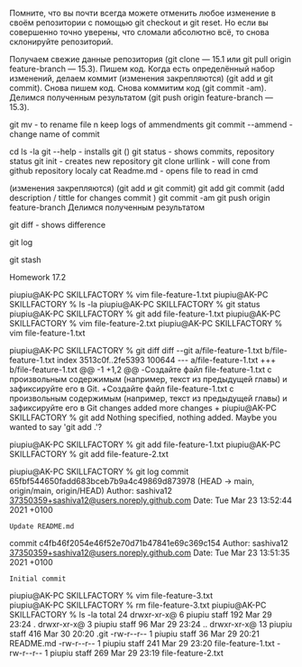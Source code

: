 Помните, что вы почти всегда можете отменить любое изменение в своём репозитории с помощью git checkout и git reset. Но если вы совершенно точно уверены, что сломали абсолютно всё, то снова склонируйте репозиторий.

Получаем свежие данные репозитория (git clone — 15.1 или git pull origin feature-branch — 15.3).
Пишем код.
Когда есть определённый набор изменений, делаем коммит (изменения закрепляются) (git add и git commit).
Снова пишем код.
Снова коммитим код (git commit -am).
Делимся полученным результатом (git push origin feature-branch — 15.3).

git mv - to rename file n keep logs of ammendments
git commit --ammend - change name of commit

cd
ls -la
git --help - installs git ()
git status - shows commits, repository status
git init - creates new repository 
git clone urllink - will cone from github repository localy
cat Readme.md - opens file to read in cmd

(изменения закрепляются) (git add и git commit)
git add
git commit (add description / tittle for changes commit )
git commit -am
git push origin feature-branch Делимся полученным результатом

git diff - shows difference

git log

git stash


Homework 17.2

piupiu@AK-PC SKILLFACTORY % vim file-feature-1.txt
piupiu@AK-PC SKILLFACTORY % ls -la
piupiu@AK-PC SKILLFACTORY % git status
piupiu@AK-PC SKILLFACTORY % git add file-feature-1.txt
piupiu@AK-PC SKILLFACTORY % vim file-feature-2.txt
piupiu@AK-PC SKILLFACTORY % vim file-feature-1.txt

piupiu@AK-PC SKILLFACTORY % git diff
diff --git a/file-feature-1.txt b/file-feature-1.txt
index 3513c0f..2fe5393 100644
--- a/file-feature-1.txt
+++ b/file-feature-1.txt
@@ -1 +1,2 @@
-Создайте файл file-feature-1.txt с произвольным содержимым (например, текст из предыдущей главы) и зафиксируйте его в Git.
+Создайте файл file-feature-1.txt с произвольным содержимым (например, текст из предыдущей главы) и зафиксируйте его в Git changes added                                                                        more changes
+
piupiu@AK-PC SKILLFACTORY % git add
Nothing specified, nothing added.
Maybe you wanted to say 'git add .'?

piupiu@AK-PC SKILLFACTORY % git add file-feature-1.txt
piupiu@AK-PC SKILLFACTORY % git add file-feature-2.txt

piupiu@AK-PC SKILLFACTORY % git log
commit 65fbf544650fadd683bceb7b9a4c49869d873978 (HEAD -> main, origin/main, origin/HEAD)
Author: sashiva12 <37350359+sashiva12@users.noreply.github.com>
Date:   Tue Mar 23 13:52:44 2021 +0100

    Update README.md

commit c4fb46f2054e46f52e70d71b47841e69c369c154
Author: sashiva12 <37350359+sashiva12@users.noreply.github.com>
Date:   Tue Mar 23 13:51:35 2021 +0100

    Initial commit
piupiu@AK-PC SKILLFACTORY % vim  file-feature-3.txt     
piupiu@AK-PC SKILLFACTORY % rm file-feature-3.txt
piupiu@AK-PC SKILLFACTORY % ls -la
total 24
drwxr-xr-x@  6 piupiu  staff  192 Mar 29 23:24 .
drwxr-xr-x@  3 piupiu  staff   96 Mar 29 23:24 ..
drwxr-xr-x@ 13 piupiu  staff  416 Mar 30 20:20 .git
-rw-r--r--   1 piupiu  staff   36 Mar 29 20:21 README.md
-rw-r--r--   1 piupiu  staff  241 Mar 29 23:20 file-feature-1.txt
-rw-r--r--   1 piupiu  staff  269 Mar 29 23:19 file-feature-2.txt





